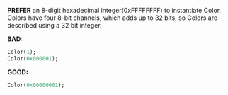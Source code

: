 **PREFER** an 8-digit hexadecimal integer(0xFFFFFFFF) to instantiate Color. Colors
have four 8-bit channels, which adds up to 32 bits, so Colors are described
using a 32 bit integer.

**BAD:**
```dart
Color(1);
Color(0x000001);
```

**GOOD:**
```dart
Color(0x00000001);
```

